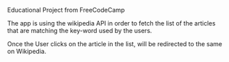 Educational Project from FreeCodeCamp

The app is using the wikipedia API in order to fetch the list of the articles that are matching the key-word used by the users.

Once the User clicks on the article in the list, will be redirected to the same on Wikipedia.
